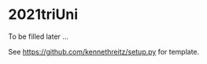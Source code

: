 2021triUni
=======================

To be filled later ...

See <https://github.com/kennethreitz/setup.py> for template.
